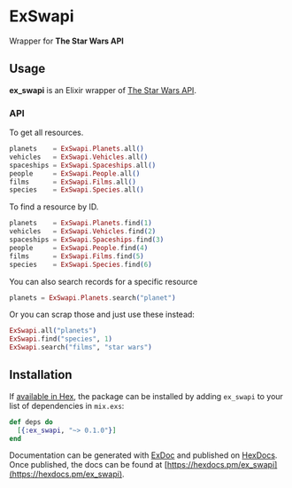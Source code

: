 # ExSwapi

Wrapper for **The Star Wars API**

## Usage

**ex_swapi** is an Elixir wrapper of [The Star Wars API](http://swapi.co/).

### API

To get all resources.
```elixir
planets    = ExSwapi.Planets.all()
vehicles   = ExSwapi.Vehicles.all()
spaceships = ExSwapi.Spaceships.all()
people     = ExSwapi.People.all()
films      = ExSwapi.Films.all()
species    = ExSwapi.Species.all()
```

To find a resource by ID.
```elixir
planets    = ExSwapi.Planets.find(1)
vehicles   = ExSwapi.Vehicles.find(2)
spaceships = ExSwapi.Spaceships.find(3)
people     = ExSwapi.People.find(4)
films      = ExSwapi.Films.find(5)
species    = ExSwapi.Species.find(6)
```

You can also search records for a specific resource
```elixir
planets = ExSwapi.Planets.search("planet")
```

Or you can scrap those and just use these instead:
```elixir
ExSwapi.all("planets")
ExSwapi.find("species", 1)
ExSwapi.search("films", "star wars")
```

## Installation

If [available in Hex](https://hex.pm/docs/publish), the package can be installed
by adding `ex_swapi` to your list of dependencies in `mix.exs`:

```elixir
def deps do
  [{:ex_swapi, "~> 0.1.0"}]
end
```

Documentation can be generated with [ExDoc](https://github.com/elixir-lang/ex_doc)
and published on [HexDocs](https://hexdocs.pm). Once published, the docs can
be found at [https://hexdocs.pm/ex_swapi](https://hexdocs.pm/ex_swapi).

